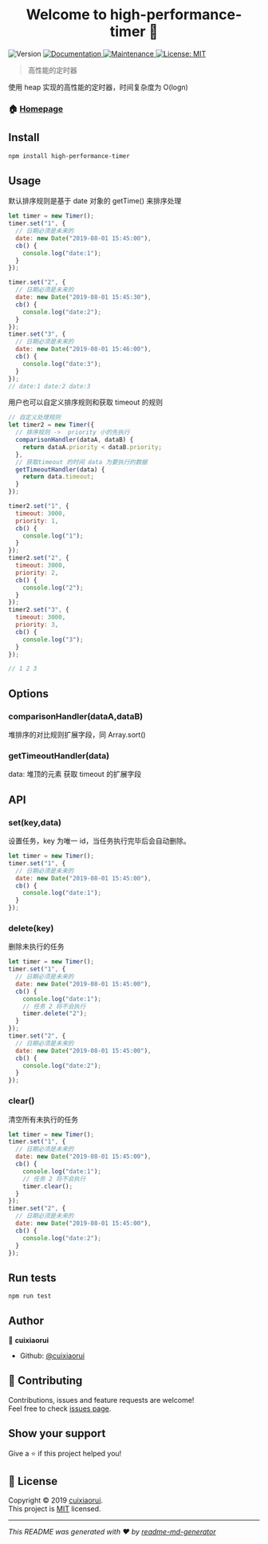<h1 align="center">Welcome to high-performance-timer 👋</h1>
<p>
  <img alt="Version" src="https://img.shields.io/badge/version-1.0.0-blue.svg?cacheSeconds=2592000" />
  <a href="https://github.com/cuixiaorui/high-performance-timer#readme">
    <img alt="Documentation" src="https://img.shields.io/badge/documentation-yes-brightgreen.svg" target="_blank" />
  </a>
  <a href="https://github.com/cuixiaorui/high-performance-timer/graphs/commit-activity">
    <img alt="Maintenance" src="https://img.shields.io/badge/Maintained%3F-yes-green.svg" target="_blank" />
  </a>
  <a href="https://github.com/cuixiaorui/high-performance-timer/blob/master/LICENSE">
    <img alt="License: MIT" src="https://img.shields.io/badge/License-MIT-yellow.svg" target="_blank" />
  </a>
</p>

> 高性能的定时器

使用 heap 实现的高性能的定时器，时间复杂度为 O(logn)

### 🏠 [Homepage](https://github.com/cuixiaorui/high-performance-timer)

## Install

```sh
npm install high-performance-timer
```

## Usage

默认排序规则是基于 date 对象的 getTime() 来排序处理

```js
let timer = new Timer();
timer.set("1", {
  // 日期必须是未来的
  date: new Date("2019-08-01 15:45:00"),
  cb() {
    console.log("date:1");
  }
});

timer.set("2", {
  // 日期必须是未来的
  date: new Date("2019-08-01 15:45:30"),
  cb() {
    console.log("date:2");
  }
});
timer.set("3", {
  // 日期必须是未来的
  date: new Date("2019-08-01 15:46:00"),
  cb() {
    console.log("date:3");
  }
});
// date:1 date:2 date:3
```

用户也可以自定义排序规则和获取 timeout 的规则

```js
// 自定义处理规则
let timer2 = new Timer({
  // 排序规则 ->  priority 小的先执行
  comparisonHandler(dataA, dataB) {
    return dataA.priority < dataB.priority;
  },
  // 获取timeout 的时间 data 为要执行的数据
  getTimeoutHandler(data) {
    return data.timeout;
  }
});

timer2.set("1", {
  timeout: 3000,
  priority: 1,
  cb() {
    console.log("1");
  }
});
timer2.set("2", {
  timeout: 3000,
  priority: 2,
  cb() {
    console.log("2");
  }
});
timer2.set("3", {
  timeout: 3000,
  priority: 3,
  cb() {
    console.log("3");
  }
});

// 1 2 3
```

## Options

### comparisonHandler(dataA,dataB)

堆排序的对比规则扩展字段，同 Array.sort()

### getTimeoutHandler(data)

data: 堆顶的元素
获取 timeout 的扩展字段

## API

### set(key,data)

设置任务，key 为唯一 id，当任务执行完毕后会自动删除。

```js
let timer = new Timer();
timer.set("1", {
  // 日期必须是未来的
  date: new Date("2019-08-01 15:45:00"),
  cb() {
    console.log("date:1");
  }
});
```

### delete(key)

删除未执行的任务

```js
let timer = new Timer();
timer.set("1", {
  // 日期必须是未来的
  date: new Date("2019-08-01 15:45:00"),
  cb() {
    console.log("date:1");
    // 任务 2 将不会执行
    timer.delete("2");
  }
});
timer.set("2", {
  // 日期必须是未来的
  date: new Date("2019-08-01 15:45:00"),
  cb() {
    console.log("date:2");
  }
});
```

### clear()

清空所有未执行的任务

```js
let timer = new Timer();
timer.set("1", {
  // 日期必须是未来的
  date: new Date("2019-08-01 15:45:00"),
  cb() {
    console.log("date:1");
    // 任务 2 将不会执行
    timer.clear();
  }
});
timer.set("2", {
  // 日期必须是未来的
  date: new Date("2019-08-01 15:45:00"),
  cb() {
    console.log("date:2");
  }
});
```

## Run tests

```sh
npm run test
```

## Author

👤 **cuixiaorui**

- Github: [@cuixiaorui](https://github.com/cuixiaorui)

## 🤝 Contributing

Contributions, issues and feature requests are welcome!<br />Feel free to check [issues page](https://github.com/cuixiaorui/high-performance-timer/issues).

## Show your support

Give a ⭐️ if this project helped you!

## 📝 License

Copyright © 2019 [cuixiaorui](https://github.com/cuixiaorui).<br />
This project is [MIT](https://github.com/cuixiaorui/high-performance-timer/blob/master/LICENSE) licensed.

---

_This README was generated with ❤️ by [readme-md-generator](https://github.com/kefranabg/readme-md-generator)_
